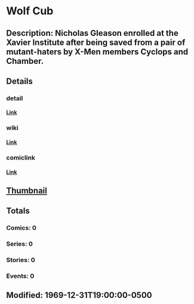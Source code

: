 # Wolf Cub
## Description: Nicholas Gleason enrolled at the Xavier Institute after being saved from a pair of mutant-haters by X-Men members Cyclops and Chamber.
## Details
### detail
#### [Link](http://marvel.com/characters/2590/wolf_cub?utm_campaign=apiRef&utm_source=225578a89fc76f3d20fbffda5d17a88d)
### wiki
#### [Link](http://marvel.com/universe/Wolf%20Cub?utm_campaign=apiRef&utm_source=225578a89fc76f3d20fbffda5d17a88d)
### comiclink
#### [Link](http://marvel.com/comics/characters/1011290/wolf_cub?utm_campaign=apiRef&utm_source=225578a89fc76f3d20fbffda5d17a88d)
## [Thumbnail](http://i.annihil.us/u/prod/marvel/i/mg/b/40/image_not_available.jpg)
## Totals
### Comics: 0
### Series: 0
### Stories: 0
### Events: 0
## Modified: 1969-12-31T19:00:00-0500